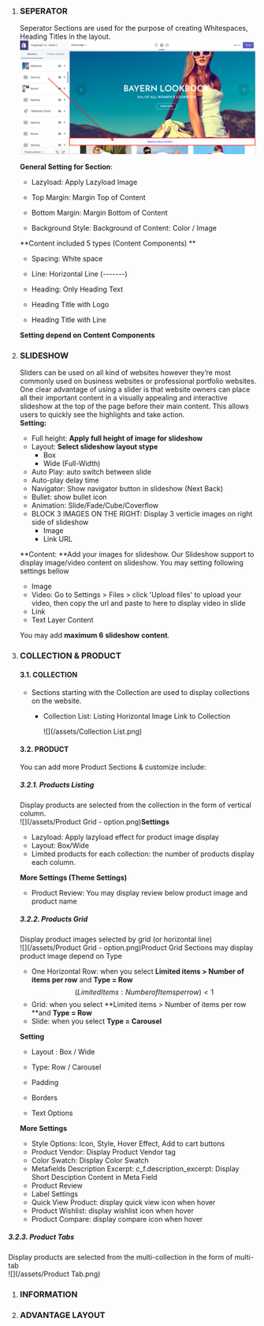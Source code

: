 1. ### SEPERATOR

   Seperator Sections are used for the purpose of creating Whitespaces, Heading Titles in the layout.![](/assets/spacing.png)

   **General Setting for Section**:

   * Lazyload: Apply Lazyload Image

   * Top Margin: Margin Top of Content

   * Bottom Margin: Margin Bottom of Content

   * Background Style: Background of Content: Color / Image

   **Content included 5 types \(Content Components\)  **

   * Spacing: White space

   * Line: Horizontal Line \(-------\)

   * Heading: Only Heading Text

   * Heading Title with Logo

   * Heading Title with Line

   **Setting depend on Content Components**

2. ### SLIDESHOW

   Sliders can be used on all kind of websites however they’re most commonly used on business websites or professional portfolio websites. One clear advantage of using a slider is that website owners can place all their important content in a visually appealing and interactive slideshow at the top of the page before their main content. This allows users to quickly see the highlights and take action.  
   **Setting:**

   * Full height: **Apply full height of image for slideshow**  
   * Layout: **Select slideshow layout stype**  
     * Box   
     * Wide \(Full-Width\)
   * Auto Play: auto switch between slide
   * Auto-play delay time
   * Navigator: Show navigator button in slideshow \(Next Back\)
   * Bullet: show bullet icon
   * Animation: Slide/Fade/Cube/Coverflow
   * BLOCK 3 IMAGES ON THE RIGHT: Display 3 verticle images on right side of slideshow
     * Image
     * Link URL

   **Content: **Add your images for slideshow. Our Slideshow support to display image/video content on slideshow. You may setting following settings bellow

   * Image  
   * Video: Go to Settings &gt; Files &gt; click 'Upload files' to upload your video, then copy the url and paste to here to display video in slide
   * Link
   * Text Layer Content

   You may add **maximum 6** **slideshow** **content**.

3. ### COLLECTION & PRODUCT

   #### 3.1. COLLECTION

   * Sections starting with the Collection are used to display collections on the website.

     * Collection List: Listing Horizontal Image Link to Collection

       ![](/assets/Collection List.png)

   #### 3.2. PRODUCT

   You can add more Product Sections & customize include:

   ##### 3.2.1. Products Listing

   Display products are selected from the collection in the form of vertical column.  
   ![](/assets/Product Grid - option.png)**Settings**

   * Lazyload: Apply lazyload effect for product image display
   * Layout: Box/Wide
   * Limited products for each collection: the number of products display each column.

   **More Settings \(Theme Settings\)**

   * Product Review: You may display review below product image and product name

   ##### 3.2.2. Products Grid

   Display product images selected by grid \(or horizontal line\)  
   ![](/assets/Product Grid - option.png)Product Grid Sections may display product image depend on Type

   * One Horizontal Row:  when you select  **Limited items &gt; Number of items per row** and **Type = Row**  
     $$(Limited Items : Number of Items per row) <1$$
   * Grid: when you select **Limited items &gt; Number of items per row **and **Type = Row**
   * Slide: when you select **Type = Carousel**

   **Setting**

   * Layout : Box / Wide

   * Type: Row / Carousel

   * Padding

   * Borders

   * Text Options

   **More Settings**

   * Style Options: Icon, Style, Hover Effect, Add to cart buttons
   * Product Vendor: Display Product Vendor tag
   * Color Swatch: Display Color Swatch
   * Metafields Description Excerpt: c\_f.description\_excerpt: Display Short Desciption Content in Meta Field
   * Product Review
   * Label Settings
   * Quick View Product: display quick view icon when hover
   * Product Wishlist: display wishlist icon when hover
   * Product Compare: display compare icon when hover

##### 3.2.3. Product Tabs

Display products are selected from the multi-collection in the form of multi-tab  
   ![](/assets/Product Tab.png)

1. ### INFORMATION
2. ### ADVANTAGE LAYOUT




